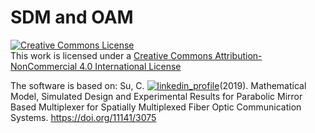 # SDM and OAM
 
<a rel="license" href="http://creativecommons.org/licenses/by-nc/4.0/"><img alt="Creative Commons License" style="border-width:0" src="https://i.creativecommons.org/l/by-nc/4.0/88x31.png" /></a><br />This work is licensed under a <a rel="license" href="http://creativecommons.org/licenses/by-nc/4.0/">Creative Commons Attribution-NonCommercial 4.0 International License</a>

The software is based on:
Su, C. <a rel="linkedin_profile" href="https://www.linkedin.com/in/ce-su"><img alt="linkedin_profile" style="border-width:0" src="https://img.shields.io/badge/LinkedIn-0077B5?style=for-the-badge&logo=linkedin&logoColor=white" /></a>(2019). Mathematical Model, Simulated Design and Experimental Results for Parabolic Mirror Based Multiplexer for Spatially Multiplexed Fiber Optic Communication Systems. https://doi.org/11141/3075 


